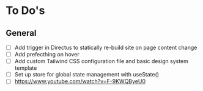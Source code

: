 # To Do's

## General
- [ ] Add trigger in Directus to statically re-build site on page content change
- [ ] Add prefecthing on hover
- [ ] Add custom Tailwind CSS configuration file and basic design system template
- [ ] Set up store for global state management with useState()
- [ ] https://www.youtube.com/watch?v=F-9KWQByeU0
